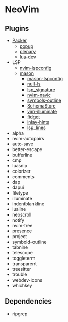 # NeoVim

## Plugins
- [Packer](https://github.com/wbthomason/packer.nvim) 
  - [popup](https://github.com/nvim-lua/popup.nvim)
  - [plenary](https://github.com/nvim-lua/plenary.nvim)
  - [lua-dev](https://github.com/folke/lua-dev.nvim)
- LSP
	- [nvim-lspconfig]("neovim/nvim-lspconfig")
  <!-- - [nvim-lsp-installer]("williamboman/nvim-lsp-installer") -->
  - [mason]("williamboman/mason.nvim")
	- [mason-lspconfig]("williamboman/mason-lspconfig.nvim")
	- [null-ls]("jose-elias-alvarez/null-ls.nvim")
	- [lsp_signature]("ray-x/lsp_signature.nvim")
	- [nvim-navic]("SmiteshP/nvim-navic")
	- [symbols-outline]("simrat39/symbols-outline.nvim")
	- [SchemaStore]("b0o/SchemaStore.nvim")
	- [vim-illuminate]("RRethy/vim-illuminate")
	- [fidget]("j-hui/fidget.nvim")
	<!-- - [inlayhints]("lvimuser/lsp-inlayhints.nvim") -->
	- [inlay-hints]("simrat39/inlay-hints.nvim")
	- [lsp_lines]("https://git.sr.ht/~whynothugo/lsp_lines.nvim")
- alpha
- nvim-autopairs
- auto-save
- better-escape
- bufferline 
- cmp 
- luasnip
- colorizer
- comments
- dap
- dapui
- filetype
- illuminate
- indentblankline
- lualine
- neoscroll
- notify
- nvim-tree
- presence
- project
- symbold-outline
- tabnine
- telescope
- toggleterm
- transparent
- treesitter
- trouble
- webdev-icons
- whichkey


## Dependencies
- ripgrep
